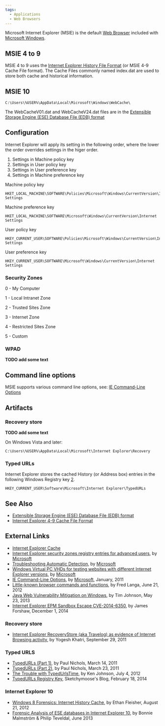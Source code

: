 ```yaml
---
tags:
  - Applications
  - Web Browsers
---
```

Microsoft Internet Explorer (MSIE) is the default [Web Browser](web_browser.md)
included with [Microsoft Windows](microsoft_windows.md).

## MSIE 4 to 9

MSIE 4 to 9 uses the [Internet Explorer History File Format](internet_explorer_history_file_format.md)
(or MSIE 4-9 Cache File format). The Cache Files commonly named index.dat are
used to store both cache and historical information.

## MSIE 10

    C:\Users\%USER%\AppData\Local\Microsoft\Windows\WebCache\

The WebCacheV01.dat and WebCacheV24.dat files are in the [Extensible Storage Engine (ESE) Database File (EDB) format](extensible_storage_engine_(ese)_database_file_(edb)_format.md)

## Configuration

Internet Explorer will apply its setting in the following order, where
the lower the order overrides settings in the higer order.

1.  Settings in Machine policy key
2.  Settings in User policy key
3.  Settings in User preference key
4.  Settings in Machine preference key

Machine policy key

    HKET_LOCAL_MACHINE\SOFTWARE\Policies\Microsoft\Windows\CurrentVersion\Internet Settings

Machine preference key

    HKET_LOCAL_MACHINE\SOFTWARE\Microsoft\Windows\CurrentVersion\Internet Settings

User policy key

    HKEY_CURRENT_USER\SOFTWARE\Policies\Microsoft\Windows\CurrentVersion\Internet Settings

User preference key

    HKEY_CURRENT_USER\SOFTWARE\Microsoft\Windows\CurrentVersion\Internet Settings

### Security Zones

0 - My Computer

1 - Local Intranet Zone

2 - Trusted Sites Zone

3 - Internet Zone

4 - Restricted Sites Zone

5 - Custom

### WPAD

**TODO add some text**

## Command line options

MSIE supports various command line options, see: [IE Command-Line Options](https://learn.microsoft.com/en-us/previous-versions/windows/internet-explorer/ie-developer/general-info/hh826025(v=vs.85))

## Artifacts

### Recovery store

**TODO add some text**

On Windows Vista and later:

    C:\Users\%USER%\AppData\Local\Microsoft\Internet Explorer\Recovery

### Typed URLs

Internet Explorer stores the cached History (or Address box) entries in
the following Windows Registry key [2](http://support.microsoft.com/kb/157729).

    HKEY_CURRENT_USER\Software\Microsoft\Internet Explorer\TypedURLs

## See Also

* [Extensible Storage Engine (ESE) Database File (EDB) format](extensible_storage_engine_(ese)_database_file_(edb)_format.md)
* [Internet Explorer 4-9 Cache File Format](internet_explorer_history_file_format.md)

## External Links

* [Internet Explorer Cache](https://kb.digital-detective.net/display/BF/Internet+Explorer+Cache)
* [Internet Explorer security zones registry entries for advanced users](https://learn.microsoft.com/en-US/troubleshoot/developer/browsers/security-privacy/ie-security-zones-registry-entries),
  by [Microsoft](microsoft.md)
* [Troubleshooting Automatic Detection](https://learn.microsoft.com/en-us/previous-versions/tn-archive/cc302643(v=technet.10)),
  by [Microsoft](microsoft.md)
* [Windows Virtual PC VHDs for testing websites with different Internet Explorer versions](http://www.microsoft.com/en-us/download/details.aspx?id=11575),
  by [Microsoft](microsoft.md)
* [IE Command-Line Options](https://learn.microsoft.com/en-us/previous-versions/windows/internet-explorer/ie-developer/general-info/hh826025(v=vs.85)),
  by [Microsoft](microsoft.md), January, 2011
* [Little-known browser commands and functions](http://windowssecrets.com/top-story/little-known-browser-commands-and-functions/),
  by Fred Langa, June 21, 2012
* [Java Web Vulnerability Mitigation on Windows](http://tojoswalls.blogspot.com/2013/05/java-web-vulnerability-mitigation-on.html),
  by Tim Johnson, May 23, 2013
* [Internet Explorer EPM Sandbox Escape CVE-2014-6350](https://googleprojectzero.blogspot.com/2014/12/internet-explorer-epm-sandbox-escape.html),
  by James Forshaw, December 1, 2014

### Recovery store

* [Internet Explorer RecoveryStore (aka Travelog) as evidence of Internet Browsing activity](http://www.swiftforensics.com/2011/09/internet-explorer-recoverystore-aka.html),
  by Yogesh Khatri, September 29, 2011

### Typed URLS

* [TypedURLs (Part 1)](http://crucialsecurityblog.harris.com/2011/03/14/typedurls-part-1/),
  by Paul Nichols, March 14, 2011
* [TypedURLs (Part 2)](http://crucialsecurityblog.harris.com/2011/03/23/typedurls-part-2/),
  by Paul Nichols, March 23, 2011
* [The Trouble with TypedUrlsTime](http://randomthoughtsofforensics.blogspot.co.uk/2012/07/trouble-with-typedurlstime.html),
  by Ken Johnson, July 4, 2012
* [TypedURLs Registry Key](http://sketchymoose.blogspot.ch/2014/02/typedurls-registry-key.html),
  Sketchymoose's Blog, February 18, 2014

### Internet Explorer 10

* [Windows 8 Forensics: Internet History Cache](https://cyberarms.wordpress.com/2012/08/21/windows-8-forensics-internet-cache-history/),
  by Ethan Fleisher, August 21, 2012
* [Forensic Analysis of ESE databases in Internet Explorer 10](http://hh.diva-portal.org/smash/get/diva2:635743/FULLTEXT02.pdf),
  by Bonnie Malmström & Philip Teveldal, June 2013
